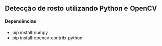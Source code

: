 ## Detecção de rosto utilizando Python e OpenCV

#### Dependências
* pip install numpy
* pip install opencv-contrib-python